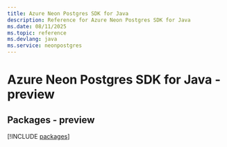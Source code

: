 ```yaml
---
title: Azure Neon Postgres SDK for Java
description: Reference for Azure Neon Postgres SDK for Java
ms.date: 08/11/2025
ms.topic: reference
ms.devlang: java
ms.service: neonpostgres
---
```

# Azure Neon Postgres SDK for Java - preview
## Packages - preview
[!INCLUDE [packages](neon-postgres-index.md)]